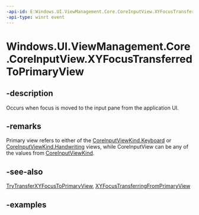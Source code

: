 ```yaml
---
-api-id: E:Windows.UI.ViewManagement.Core.CoreInputView.XYFocusTransferredToPrimaryView
-api-type: winrt event
---
```


<!-- Event syntax.
public event TypedEventHandler XYFocusTransferredToPrimaryView<CoreInputView,  object>
-->

# Windows.UI.ViewManagement.Core.CoreInputView.XYFocusTransferredToPrimaryView

## -description

Occurs when focus is moved to the input pane from the application UI.

## -remarks

Primary view refers to either of the [CoreInputViewKind.Keyboard](coreinputviewkind.md#-field-keyboard1) or [CoreInputViewKind.Handwriting](coreinputviewkind.md#-field-handwriting2) views, while CoreInputView can be any of the values from [CoreInputViewKind](coreinputviewkind.md).

## -see-also

[TryTransferXYFocusToPrimaryView](coreinputview_trytransferxyfocustoprimaryview_587038147.md), [XYFocusTransferringFromPrimaryView](coreinputview_xyfocustransferringfromprimaryview.md)

## -examples
